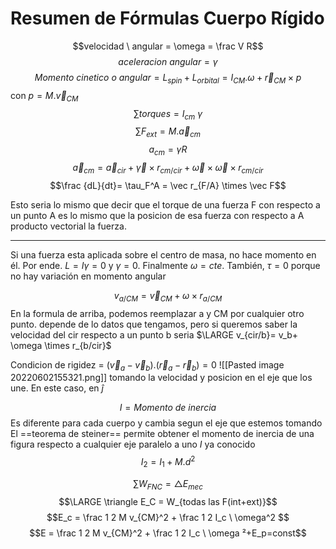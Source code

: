 # Resumen de Fórmulas Cuerpo Rígido
$$velocidad \ angular = \omega = \frac V R$$
$$aceleracion \ angular=\gamma $$
$$Momento \ cinetico \ o \ angular = L_{spin}+ L_{orbital} = I_{CM}. \omega + \vec r_{CM} \times  p$$
con $p = M. \vec v_{CM}$ 
$$\sum torques = I_{cm}\ \gamma$$
$$\sum F_{ext} = M.\vec a_{cm}$$
$$a_{cm}= \gamma R$$
$$\vec a_{cm} = \vec a_{cir} + \vec \gamma \times r_{cm/cir} + \vec \omega \times \vec \omega \times r_{cm/cir} $$
$$\frac {dL}{dt}= \tau_F^A = \vec r_{F/A} \times \vec F$$

Esto seria lo mismo que decir que el torque de una fuerza F con respecto a un punto A es lo mismo que la posicion de esa fuerza con respecto a A producto vectorial la fuerza.

---

Si una fuerza esta aplicada sobre el centro de masa, no hace momento en él. Por ende. $L = I \gamma= 0$ y $\gamma = 0$. Finalmente $\omega = cte$. También, $\tau = 0$ porque no hay variación en momento angular

$$v_{a/CM}= \vec v_{CM} + \omega \times r_{a/CM}$$
En la formula de arriba, podemos reemplazar a y CM por cualquier otro punto. depende de lo datos que tengamos, pero si queremos saber la velocidad del cir respecto a un punto b seria
$\LARGE v_{cir/b}= v_b+ \omega \times r_{b/cir}$ 

Condicion de rigidez = $(\vec v_a - \vec v_b).(\vec r_a - \vec r_b) = 0$
![[Pasted image 20220602155321.png]] tomando la velocidad y posicion en el eje que los une. En este caso, en $\hat j$ 


$$I = Momento\  de  \ inercia$$
Es diferente para cada cuerpo y cambia segun el eje que estemos tomando
El ==teorema de steiner== permite obtener el momento de inercia de una figura respecto a cualquier eje paralelo a uno $I$ ya conocido 
$$I_2 = I_1 + M.d^2$$

$$\sum W_{FNC} = \triangle E_{mec}$$
$$\LARGE \triangle E_C = W_{todas las F(int+ext)}$$
$$E_c  = \frac 1 2 M v_{CM}^2 + \frac 1 2 I_c \ \omega^2 $$
$$E  = \frac 1 2 M v_{CM}^2 + \frac 1 2 I_c \ \omega ²+E_p=const$$


